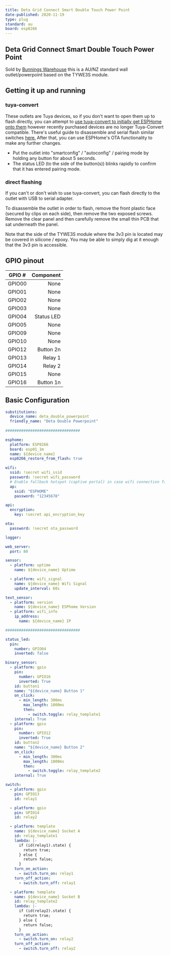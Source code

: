 ```yaml
---
title: Deta Grid Connect Smart Double Touch Power Point
date-published: 2020-11-19
type: plug
standard: au
board: esp8266
---
```


## Deta Grid Connect Smart Double Touch Power Point

Sold by [Bunnings Warehouse](https://www.bunnings.com.au/deta-grid-connect-smart-double-touch-power-point_p0098813)
this is a AU/NZ standard wall outlet/powerpoint based on the TYWE3S module.

## Getting it up and running

### tuya-convert

These outlets are Tuya devices, so if you don't want to open them up to flash directly, you can attempt to [use tuya-convert to initially get ESPHome onto them](/guides/tuya-convert/) however recently purchased devices are no longer Tuya-Convert compatible.  There's useful guide to disassemble and serial flash similar switches [here.](https://blog.mikejmcguire.com/2020/05/22/deta-grid-connect-3-and-4-gang-light-switches-and-home-assistant/) After that, you can use ESPHome's OTA functionality to make any further changes.

- Put the outlet into "smartconfig" / "autoconfig" / pairing mode by holding any button for about 5 seconds.
- The status LED (to the side of the button(s)) blinks rapidly to confirm that it has entered pairing mode.

### direct flashing

If you can't or don't wish to use tuya-convert, you can flash directly to the outlet with USB to serial adapter.

To disassemble the outlet in order to flash, remove the front plastic face (secured by clips on each side),
then remove the two exposed screws. Remove the clear panel and then carefully remove the small thin PCB
that sat underneath the panel.

Note that the side of the TYWE3S module where the 3v3 pin is located may be covered in silicone / epoxy.
You may be able to simply dig at it enough that the 3v3 pin is accessible.

## GPIO pinout

| GPIO # | Component   |
|:------:|------------:|
| GPIO00 |        None |
| GPIO01 |        None |
| GPIO02 |        None |
| GPIO03 |        None |
| GPIO04 |  Status LED |
| GPIO05 |        None |
| GPIO09 |        None |
| GPIO10 |        None |
| GPIO12 |   Button 2n |
| GPIO13 |     Relay 1 |
| GPIO14 |     Relay 2 |
| GPIO15 |        None |
| GPIO16 |   Button 1n |

## Basic Configuration

```yaml
substitutions:
  device_name: deta_double_powerpoint
  friendly_name: "Deta Double Powerpoint"
  
#################################

esphome:
  platform: ESP8266
  board: esp01_1m
  name: ${device_name}
  esp8266_restore_from_flash: true

wifi:
  ssid: !secret wifi_ssid
  password: !secret wifi_password
  # Enable fallback hotspot (captive portal) in case wifi connection fails
  ap:
    ssid: "ESPHOME"
    password: "12345678"

api:
  encryption:
    key: !secret api_encryption_key

ota:
  password: !secret ota_password

logger:

web_server:
  port: 80

sensor:
  - platform: uptime
    name: ${device_name} Uptime

  - platform: wifi_signal
    name: ${device_name} Wifi Signal
    update_interval: 60s

text_sensor:  
  - platform: version
    name: ${device_name} ESPhome Version
  - platform: wifi_info
    ip_address:
      name: ${device_name} IP

#################################

status_led:
  pin:
    number: GPIO04
    inverted: false

binary_sensor:
  - platform: gpio
    pin:
      number: GPIO16
      inverted: True
    id: button1
    name: "${device_name} Button 1"
    on_click:
      - min_length: 300ms
        max_length: 1000ms
        then:
          - switch.toggle: relay_template1
    internal: True
  - platform: gpio
    pin:
      number: GPIO12
      inverted: True
    id: button2
    name: "${device_name} Button 2"
    on_click:
      - min_length: 300ms
        max_length: 1000ms
        then:
          - switch.toggle: relay_template2
    internal: True

switch:
  - platform: gpio
    pin: GPIO13
    id: relay1

  - platform: gpio
    pin: GPIO14
    id: relay2

  - platform: template
    name: ${device_name} Socket A
    id: relay_template1
    lambda: |-
      if (id(relay1).state) {
        return true;
      } else {
        return false;
      }
    turn_on_action:
      - switch.turn_on: relay1
    turn_off_action:
      - switch.turn_off: relay1

  - platform: template
    name: ${device_name} Socket B
    id: relay_template2
    lambda: |-
      if (id(relay2).state) {
        return true;
      } else {
        return false;
      }
    turn_on_action:
      - switch.turn_on: relay2
    turn_off_action:
      - switch.turn_off: relay2
```
